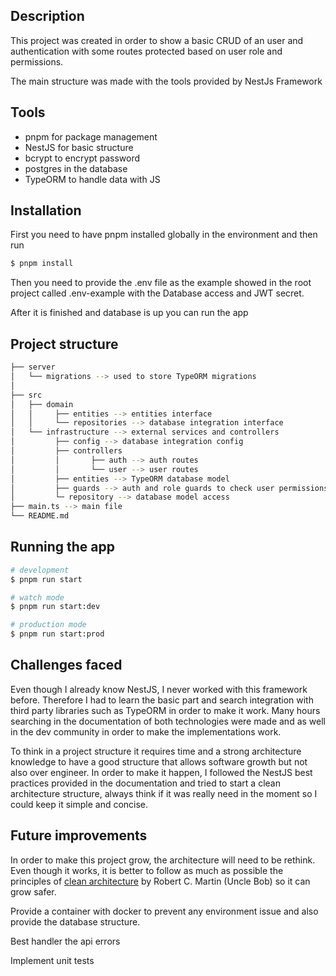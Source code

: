 ## Description

This project was created in order to show a basic CRUD of an user and authentication with some routes protected based on user role and permissions.

The main structure was made with the tools provided by NestJs Framework 


## Tools

- pnpm for package management
- NestJS for basic structure
- bcrypt to encrypt password 
- postgres in the database
- TypeORM to handle data with JS


## Installation

First you need to have pnpm installed globally in the environment and then run

```bash
$ pnpm install
```

Then you need to provide the .env file as the example showed in the root project called .env-example with the Database access and JWT secret.

After it is finished and database is up you can run the app

## Project structure
```bash
├── server
│   └── migrations --> used to store TypeORM migrations
│ 
├── src
│   ├── domain
│   │     ├── entities --> entities interface
│   │     └── repositories --> database integration interface
│   └── infrastructure --> external services and controllers
│         ├── config --> database integration config
│         ├── controllers
│         │       ├── auth --> auth routes
│         │       └── user --> user routes
│         ├── entities --> TypeORM database model
│         ├── guards --> auth and role guards to check user permissions
│         └─ repository --> database model access
├── main.ts --> main file
└── README.md
```

## Running the app

```bash
# development
$ pnpm run start

# watch mode
$ pnpm run start:dev

# production mode
$ pnpm run start:prod
```

## Challenges faced

Even though I already know NestJS, I never worked with this framework before. Therefore I had to learn the basic part and search integration with third party libraries such as TypeORM in order to make it work. Many hours searching in the documentation of both technologies were made and as well in the dev community in order to make the implementations work.

To think in a project structure it requires time and a strong architecture knowledge to have a good structure that allows software growth but not also over engineer. In order to make it happen, I followed the NestJS best practices provided in the documentation and tried to start a clean architecture structure, always think if it was really need in the moment so I could keep it simple and concise.  


## Future improvements

In order to make this project grow, the architecture will need to be rethink. Even though it works, it is better to follow as much as possible the principles of [clean architecture](https://blog.cleancoder.com/uncle-bob/2012/08/13/the-clean-architecture.html) by Robert C. Martin (Uncle Bob) so it can grow safer.

Provide a container with docker to prevent any environment issue and also provide the database structure.

Best handler the api errors

Implement unit tests
